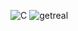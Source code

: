 ![C](https://github.com/BoLIIIoi/BoLIIIoi/blob/main/yeahbro.gif?raw=true)
![getreal](https://github.com/BoLIIIoi/BoLIIIoi/blob/main/photo_2025-03-08_19-14-53.gif?raw=true)

